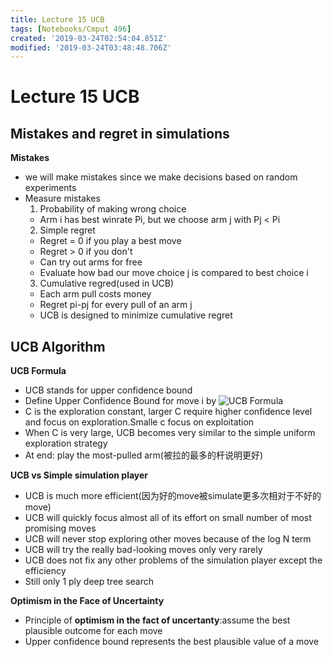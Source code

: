 ```yaml
---
title: Lecture 15 UCB
tags: [Notebooks/Cmput 496]
created: '2019-03-24T02:54:04.851Z'
modified: '2019-03-24T03:48:48.706Z'
---
```


# Lecture 15 UCB
## Mistakes and regret in simulations
**Mistakes**
  * we will make mistakes since we make decisions based on random experiments
  * Measure mistakes
    1. Probability of making wrong choice
      * Arm i has best winrate Pi, but we choose arm j with Pj < Pi
    2. Simple regret
      * Regret = 0 if you play a best move
      * Regret > 0 if you don't
      * Can try out arms for free
      * Evaluate how bad our move choice j is compared to best choice i
    3. Cumulative regred(used in UCB)
      * Each arm pull costs money
      * Regret pi-pj for every pull of an arm j
      * UCB is designed to minimize cumulative regret

## UCB Algorithm

**UCB Formula**
  * UCB stands for upper confidence bound
  * Define Upper Confidence Bound for move i by
  ![UCB Formula](@attachment/cmput496/UCB_formula.png)
  * C is the exploration constant, larger C require higher confidence level and focus on exploration.Smalle c focus on exploitation
  * When C is very large, UCB becomes very similar to the simple uniform exploration strategy
  * At end: play the most-pulled arm(被拉的最多的杆说明更好)

**UCB vs Simple simulation player**
  * UCB is much more efficient(因为好的move被simulate更多次相对于不好的move)
  * UCB will quickly focus almost all of its effort on small number of most promising moves
  * UCB will never stop exploring other moves because of the log N term
  * UCB will try the really bad-looking moves only very rarely
  * UCB does not fix any other problems of the simulation player except the efficiency
  * Still only 1 ply deep tree search

**Optimism in the Face of Uncertainty**
  * Principle of **optimism in the fact of uncertanty**:assume the best plausible outcome for each move
  * Upper confidence bound represents the best plausible value of a move
    

